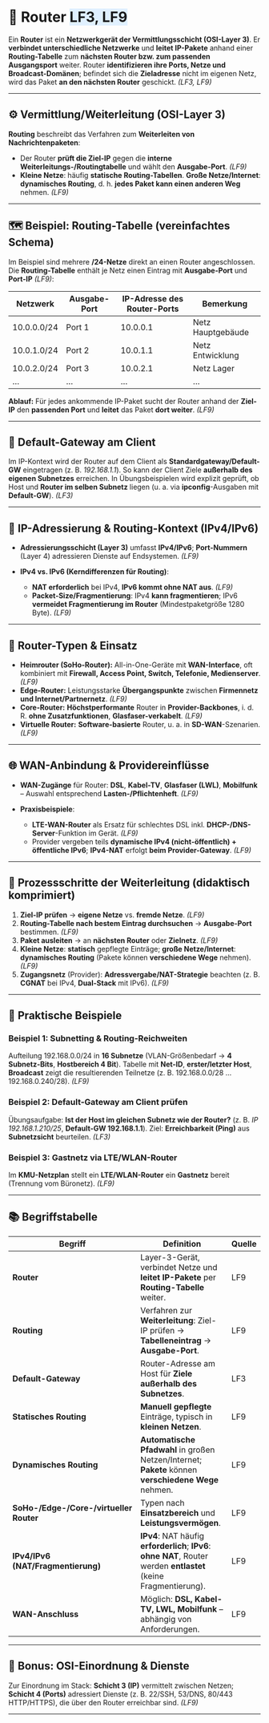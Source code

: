 # 🚦 Router <span style="background:#e0f0ff;">LF3, LF9</span>

Ein **Router** ist ein **Netzwerkgerät der Vermittlungsschicht (OSI-Layer 3)**. Er **verbindet unterschiedliche Netzwerke** und **leitet IP-Pakete** anhand einer **Routing-Tabelle** zum **nächsten Router bzw. zum passenden Ausgangsport** weiter. Router **identifizieren ihre Ports, Netze und Broadcast-Domänen**; befindet sich die **Zieladresse** nicht im eigenen Netz, wird das Paket **an den nächsten Router** geschickt. *(LF3, LF9)*  

---

## ⚙️ Vermittlung/Weiterleitung (OSI-Layer 3)

**Routing** beschreibt das Verfahren zum **Weiterleiten von Nachrichtenpaketen**:

* Der Router **prüft die Ziel-IP** gegen die **interne Weiterleitungs-/Routingtabelle** und wählt den **Ausgabe-Port**. *(LF9)* 
* **Kleine Netze**: häufig **statische Routing-Tabellen**. **Große Netze/Internet**: **dynamisches Routing**, d. h. **jedes Paket kann einen anderen Weg** nehmen. *(LF9)* 

---

## 🗺️ Beispiel: Routing-Tabelle (vereinfachtes Schema)

Im Beispiel sind mehrere **/24-Netze** direkt an einen Router angeschlossen. Die **Routing-Tabelle** enthält je Netz einen Eintrag mit **Ausgabe-Port** und **Port-IP** *(LF9)*: 

| Netzwerk    | Ausgabe-Port | IP-Adresse des Router-Ports | Bemerkung         |
| ----------- | ------------ | --------------------------- | ----------------- |
| 10.0.0.0/24 | Port 1       | 10.0.0.1                    | Netz Hauptgebäude |
| 10.0.1.0/24 | Port 2       | 10.0.1.1                    | Netz Entwicklung  |
| 10.0.2.0/24 | Port 3       | 10.0.2.1                    | Netz Lager        |
| …           | …            | …                           | …                 |

**Ablauf:** Für jedes ankommende IP-Paket sucht der Router anhand der **Ziel-IP** den **passenden Port** und **leitet** das Paket **dort weiter**. *(LF9)* 

---

## 🧭 Default-Gateway am Client

Im IP-Kontext wird der Router auf dem Client als **Standardgateway/Default-GW** eingetragen (z. B. *192.168.1.1*). So kann der Client Ziele **außerhalb des eigenen Subnetzes** erreichen. In Übungsbeispielen wird explizit geprüft, ob Host und **Router im selben Subnetz** liegen (u. a. via **ipconfig**-Ausgaben mit **Default-GW**). *(LF3)*  

---

## 🧠 IP-Adressierung & Routing-Kontext (IPv4/IPv6)

* **Adressierungsschicht (Layer 3)** umfasst **IPv4/IPv6**; **Port-Nummern** (Layer 4) adressieren Dienste auf Endsystemen. *(LF9)*  
* **IPv4 vs. IPv6 (Kerndifferenzen für Routing)**:

  * **NAT erforderlich** bei IPv4, **IPv6 kommt ohne NAT aus**. *(LF9)* 
  * **Packet-Size/Fragmentierung**: IPv4 **kann fragmentieren**; IPv6 **vermeidet Fragmentierung im Router** (Mindestpaketgröße 1280 Byte). *(LF9)* 

---

## 🧩 Router-Typen & Einsatz

* **Heimrouter (SoHo-Router):** All-in-One-Geräte mit **WAN-Interface**, oft kombiniert mit **Firewall, Access Point, Switch, Telefonie, Medienserver**. *(LF9)* 
* **Edge-Router:** Leistungsstarke **Übergangspunkte** zwischen **Firmennetz und Internet/Partnernetz**. *(LF9)* 
* **Core-Router:** **Höchstperformante** Router in **Provider-Backbones**, i. d. R. **ohne Zusatzfunktionen**, **Glasfaser-verkabelt**. *(LF9)* 
* **Virtuelle Router:** **Software-basierte** Router, u. a. in **SD-WAN**-Szenarien. *(LF9)* 

---

## 🌐 WAN-Anbindung & Providereinflüsse

* **WAN-Zugänge** für Router: **DSL**, **Kabel-TV**, **Glasfaser (LWL)**, **Mobilfunk** – Auswahl entsprechend **Lasten-/Pflichtenheft**. *(LF9)*  
* **Praxisbeispiele**:

  * **LTE-WAN-Router** als Ersatz für schlechtes DSL inkl. **DHCP-/DNS-Server**-Funktion im Gerät. *(LF9)* 
  * Provider vergeben teils **dynamische IPv4 (nicht-öffentlich) + öffentliche IPv6**; **IPv4-NAT** erfolgt **beim Provider-Gateway**. *(LF9)* 

---

## 🔄 Prozessschritte der Weiterleitung (didaktisch komprimiert)

1. **Ziel-IP prüfen** → **eigene Netze** vs. **fremde Netze**. *(LF9)* 
2. **Routing-Tabelle nach bestem Eintrag durchsuchen** → **Ausgabe-Port** bestimmen. *(LF9)* 
3. **Paket ausleiten** → an **nächsten Router** oder **Zielnetz**. *(LF9)* 
4. **Kleine Netze**: **statisch** gepflegte Einträge; **große Netze/Internet**: **dynamisches Routing** (Pakete können **verschiedene Wege** nehmen). *(LF9)* 
5. **Zugangsnetz** (Provider): **Adressvergabe/NAT-Strategie** beachten (z. B. **CGNAT** bei IPv4, **Dual-Stack** mit IPv6). *(LF9)*  

---

## 🧪 Praktische Beispiele

### Beispiel 1: **Subnetting & Routing-Reichweiten**

Aufteilung 192.168.0.0/24 in **16 Subnetze** (VLAN-Größenbedarf → **4 Subnetz-Bits**, **Hostbereich 4 Bit**). Tabelle mit **Net-ID**, **erster/letzter Host**, **Broadcast** zeigt die resultierenden Teilnetze (z. B. 192.168.0.0/28 … 192.168.0.240/28). *(LF9)* 

### Beispiel 2: **Default-Gateway am Client prüfen**

Übungsaufgabe: **Ist der Host im gleichen Subnetz wie der Router?** (z. B. *IP 192.168.1.210/25*, **Default-GW 192.168.1.1**). Ziel: **Erreichbarkeit (Ping)** aus **Subnetzsicht** beurteilen. *(LF3)* 

### Beispiel 3: **Gastnetz via LTE/WLAN-Router**

Im **KMU-Netzplan** stellt ein **LTE/WLAN-Router** ein **Gastnetz** bereit (Trennung vom Büronetz). *(LF9)* 

---

## 📚 Begriffstabelle

| Begriff                                 | Definition                                                                                                         | Quelle |
| --------------------------------------- | ------------------------------------------------------------------------------------------------------------------ | ------ |
| **Router**                              | Layer-3-Gerät, verbindet Netze und **leitet IP-Pakete** per **Routing-Tabelle** weiter.                            | LF9    |
| **Routing**                             | Verfahren zur **Weiterleitung**: Ziel-IP prüfen → **Tabelleneintrag** → **Ausgabe-Port**.                          | LF9    |
| **Default-Gateway**                     | Router-Adresse am Host für **Ziele außerhalb des Subnetzes**.                                                      | LF3    |
| **Statisches Routing**                  | **Manuell gepflegte** Einträge, typisch in **kleinen Netzen**.                                                     | LF9    |
| **Dynamisches Routing**                 | **Automatische Pfadwahl** in großen Netzen/Internet; **Pakete** können **verschiedene Wege** nehmen.               | LF9    |
| **SoHo-/Edge-/Core-/virtueller Router** | Typen nach **Einsatzbereich** und **Leistungsvermögen**.                                                           | LF9    |
| **IPv4/IPv6 (NAT/Fragmentierung)**      | **IPv4**: NAT häufig **erforderlich**; **IPv6**: **ohne NAT**, Router werden **entlastet** (keine Fragmentierung). | LF9    |
| **WAN-Anschluss**                       | Möglich: **DSL, Kabel-TV, LWL, Mobilfunk** – abhängig von Anforderungen.                                           | LF9    |

---

## 🧭 Bonus: OSI-Einordnung & Dienste

Zur Einordnung im Stack: **Schicht 3 (IP)** vermittelt zwischen Netzen; **Schicht 4 (Ports)** adressiert Dienste (z. B. 22/SSH, 53/DNS, 80/443 HTTP/HTTPS), die über den Router erreichbar sind. *(LF9)*  

---

